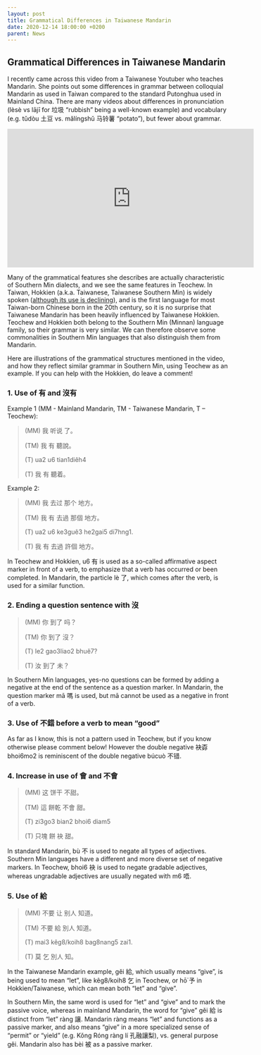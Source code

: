 ```yaml
---
layout: post
title: Grammatical Differences in Taiwanese Mandarin
date: 2020-12-14 18:00:00 +0200
parent: News
---
```


## Grammatical Differences in Taiwanese Mandarin

I recently came across this video from a Taiwanese Youtuber who teaches Mandarin. She points out some differences in grammar between colloquial Mandarin as used in Taiwan compared to the standard Putonghua used in Mainland China. There are many videos about differences in pronunciation (lèsè vs lājī for 垃圾 “rubbish” being a well-known example) and vocabulary (e.g. tǔdòu 土豆 vs. mǎlíngshǔ 马铃薯 “potato”), but fewer about grammar.

<iframe width="560" height="315" src="https://www.youtube-nocookie.com/embed/YqzbwCpLZl4" frameborder="0" allow="accelerometer; autoplay; clipboard-write; encrypted-media; gyroscope; picture-in-picture" allowfullscreen></iframe>

<!-- https://youtu.be/YqzbwCpLZl4 -->

Many of the grammatical features she describes are actually characteristic of Southern Min dialects, and we see the same features in Teochew. In Taiwan, Hokkien (a.k.a. Taiwanese, Taiwanese Southern Min) is widely spoken ([although its use is declining](https://languagelog.ldc.upenn.edu/nll/?p=49535)), and is the first language for most Taiwan-born Chinese born in the 20th century, so it is no surprise that Taiwanese Mandarin has been heavily influenced by Taiwanese Hokkien. Teochew and Hokkien both belong to the Southern Min (Minnan) language family, so their grammar is very similar. We can therefore observe some commonalities in Southern Min languages that also distinguish them from Mandarin.

Here are illustrations of the grammatical structures mentioned in the video, and how they reflect similar grammar in Southern Min, using Teochew as an example. If you can help with the Hokkien, do leave a comment!

### 1. Use of 有 and 沒有

Example 1 (MM - Mainland Mandarin, TM - Taiwanese Mandarin, T – Teochew):

> (MM) 我 听说 了。
>
> (TM) 我 有 聽說。
>
> (T) ua2 u6 tian1diêh4
>
> (T) 我 有 聽着。

Example 2:

> (MM) 我 去过 那个 地方。
>
> (TM) 我 有 去過 那個 地方。
>
> (T) ua2 u6 ke3guê3 he2gai5 di7hng1.
>
> (T) 我 有 去過 許個 地方。

In Teochew and Hokkien, u6 有 is used as a so-called affirmative aspect marker in front of a verb, to emphasize that a verb has occurred or been completed. In Mandarin, the particle lè 了, which comes after the verb, is used for a similar function.

### 2. Ending a question sentence with 沒

> (MM) 你 到了 吗？
>
> (TM) 你 到了 沒？
>
> (T) le2 gao3liao2 bhuê7?
>
> (T) 汝 到了 未？

In Southern Min languages, yes-no questions can be formed by adding a negative at the end of the sentence as a question marker. In Mandarin, the question marker mā 嗎 is used, but mā cannot be used as a negative in front of a verb.

### 3. Use of 不錯 before a verb to mean “good”

As far as I know, this is not a pattern used in Teochew, but if you know otherwise please comment below! However the double negative 袂孬 bhoi6mo2 is reminiscent of the double negative búcuò 不错.

### 4. Increase in use of 會 and 不會

> (MM) 这 饼干 不甜。
>
> (TM) 這 餅乾 不會 甜。
>
> (T) zi3go3 bian2 bhoi6 diam5
>
> (T) 只塊 餅 袂 甜。

In standard Mandarin, bù 不 is used to negate all types of adjectives. Southern Min languages have a different and more diverse set of negative markers. In Teochew, bhoi6 袂 is used to negate gradable adjectives, whereas ungradable adjectives are usually negated with m6 唔.

### 5. Use of 給

> (MM) 不要 让 别人 知道。
>
> (TM) 不要 給 別人 知道。
>
> (T) mai3 kêg8/koih8 bag8nang5 zai1.
>
> (T) 莫 乞 別人 知。

In the Taiwanese Mandarin example, gěi 給, which usually means “give”, is being used to mean “let”, like kêg8/koih8 乞 in Teochew, or hō͘ 予 in Hokkien/Taiwanese, which can mean both “let” and “give”.

In Southern Min, the same word is used for “let” and “give” and to mark the passive voice, whereas in mainland Mandarin, the word for “give” gěi 給 is distinct from “let” ràng 讓. Mandarin ràng means “let” and functions as a passive marker, and also means “give” in a more specialized sense of “permit” or “yield” (e.g. Kǒng Róng ràng lí 孔融讓梨), vs. general purpose gěi. Mandarin also has bèi 被 as a passive marker.
